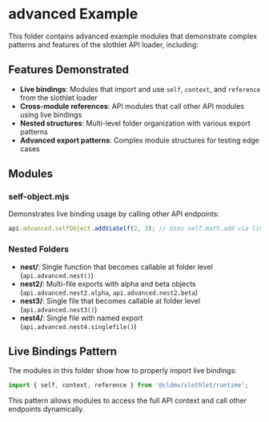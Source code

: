 # advanced Example

This folder contains advanced example modules that demonstrate complex patterns and features of the slothlet API loader, including:

## Features Demonstrated

- **Live bindings**: Modules that import and use `self`, `context`, and `reference` from the slothlet loader
- **Cross-module references**: API modules that call other API modules using live bindings
- **Nested structures**: Multi-level folder organization with various export patterns
- **Advanced export patterns**: Complex module structures for testing edge cases

## Modules

### self-object.mjs

Demonstrates live binding usage by calling other API endpoints:

```js
api.advanced.selfObject.addViaSelf(2, 3); // Uses self.math.add via live binding
```

### Nested Folders

- **nest/**: Single function that becomes callable at folder level (`api.advanced.nest()`)
- **nest2/**: Multi-file exports with alpha and beta objects (`api.advanced.nest2.alpha`, `api.advanced.nest2.beta`)
- **nest3/**: Single file that becomes callable at folder level (`api.advanced.nest3()`)
- **nest4/**: Single file with named export (`api.advanced.nest4.singlefile()`)

## Live Bindings Pattern

The modules in this folder show how to properly import live bindings:

```js
import { self, context, reference } from '@cldmv/slothlet/runtime';
```

This pattern allows modules to access the full API context and call other endpoints dynamically.
